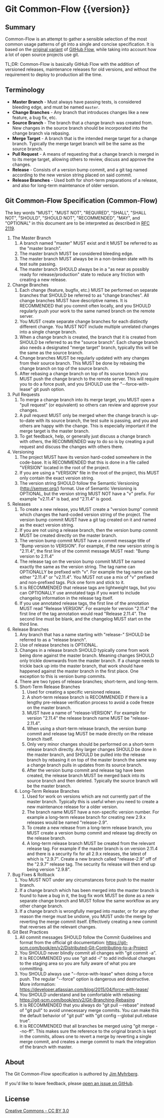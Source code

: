 Git Common-Flow {{version}}
==============================

Summary
-------

Common-Flow is an attempt to gather a sensible selection of the most common
usage patterns of git into a single and concise specification. It is based on
the [original variant](http://scottchacon.com/2011/08/31/github-flow.html)
of [GitHub Flow](https://guides.github.com/introduction/flow/), while taking
into account how a lot of open source projects use git.

TL;DR: Common-Flow is basically GitHub Flow with the addition of versioned
releases, maintenance releases for old versions, and without the requirement to
deploy to production all the time.

Terminology
-----------

- **Master Branch** - Must always have passing tests, is considered bleeding
  edge, and must be named `master`.
- **Change Branches** - Any branch that introduces changes like a new feature, a
  bug fix, etc.
- **Source Branch** - The branch that a change branch was created from. New
  changes in the source branch should be incorporated into the change branch via
  rebasing.
- **Merge Target** - A branch that is the intended merge target for a change
  branch. Typically the merge target branch will be the same as the source
  branch.
- **Pull Request** - A means of requesting that a change branch is merged in to
  its merge target, allowing others to review, discuss and approve the changes.
- **Release** - Consists of a version bump commit, and a git tag named according
  to the new version string placed on said commit.
- **Release Branches** - Used both for short-term preparations of a release, and
  also for long-term maintenance of older version.

Git Common-Flow Specification (Common-Flow)
-------------------------------------------

The key words "MUST", "MUST NOT", "REQUIRED", "SHALL", "SHALL NOT", "SHOULD",
"SHOULD NOT", "RECOMMENDED", "MAY", and "OPTIONAL" in this document are to be
interpreted as described in [RFC 2119](https://tools.ietf.org/html/rfc2119).

1. The Master Branch
    1. A branch named "master" MUST exist and it MUST be referred to as the
       "master branch".
    2. The master branch MUST be considered bleeding edge.
    3. The master branch MUST always be in a non-broken state with its test
       suite passing.
    4. The master branch SHOULD always be in a "as near as possibly ready for
       release/production" state to reduce any friction with creating a new
       release.
2. Change Branches
    1. Each change (feature, bugfix, etc.) MUST be performed on separate
       branches that SHOULD be referred to as "change branches". All change
       branches MUST have descriptive names. It is RECOMMENDED that you commit
       often locally, and you SHOULD regularly push your work to the same named
       branch on the remote server.
    2. You MUST create separate change branches for each distinctly different
       change. You MUST NOT include multiple unrelated changes into a single
       change branch.
    3. When a change branch is created, the branch that it is created from
       SHOULD be referred to as the "source branch". Each change branch also
       needs a designated "merge target" branch, typically this will be the same
       as the source branch.
    4. Change branches MUST be regularly updated with any changes from their
       source branch. This MUST be done by rebasing the change branch on top of
       the source branch.
    5. After rebasing a change branch on top of its source branch you MUST push
       the change branch to the remote server. This will require you to do a
       force push, and you SHOULD use the "--force-with-lease" git push option.
3. Pull Requests
    1. To merge a change branch into its merge target, you MUST open a "pull
       request" (or equivalent) so others can review and approve your changes.
    2. A pull request MUST only be merged when the change branch is up-to-date
       with its source branch, the test suite is passing, and you and others are
       happy with the change. This is especially important if the merge target
       is the master branch.
    3. To get feedback, help, or generally just discuss a change branch with
       others, the RECOMMENDED way to do so is by creating a pull request and
       discuss the changes with others there.
4. Versioning
    1. The project MUST have its version hard-coded somewhere in the
       code-base. It is RECOMMENDED that this is done in a file called "VERSION"
       located in the root of the project.
    2. If you are using a "VERSION" file in the root of the project, this MUST
       only contain the exact version string.
    3. The version string SHOULD follow the Semantic Versioning
       (<http://semver.org/>) format. Use of Semantic Versioning is OPTIONAL,
       but the version string MUST NOT have a "v" prefix. For example "v2.11.4"
       is bad, and "2.11.4" is good.
5. Releases
    1. To create a new release, you MUST create a "version bump" commit which
       changes the hard-coded version string of the project. The version bump
       commit MUST have a git tag created on it and named as the exact version
       string.
    2. If you are not using a release branch, then the version bump commit MUST
       be created directly on the master branch.
    3. The version bump commit MUST have a commit message title of "Bump version
       to VERSION". For example, if the new version string is "2.11.4", the
       first line of the commit message MUST read: "Bump version to 2.11.4"
    4. The release tag on the version bump commit MUST be named exactly the same
       as the version string. The tag name can OPTIONALLY be prefixed with
       "v". For example the tag name can be either "2.11.4" or "v2.11.4". You
       MUST not use a mix of "v" prefixed and non-prefixed tags. Pick one form
       and stick to it.
    5. It is RECOMMENDED that release tags are lightweight tags, but you can
       OPTIONALLY use annotated tags if you want to include changelog
       information in the release tag itself.
    6. If you use annotated release tags, the first line of the annotation MUST
       read "Release VERSION". For example for version "2.11.4" the first line
       of the tag annotation would read "Release 2.11.4". The second line must
       be blank, and the changelog MUST start on the third line.
6. Release Branches
    1. Any branch that has a name starting with "release-" SHOULD be referred to
       as a "release branch".
    2. Use of release branches is OPTIONAL.
    3. Changes in a release branch SHOULD typically come from work being
       done against the master branch. Meaning changes SHOULD only trickle
       downwards from the master branch. If a change needs to trickle back up
       into the master branch, that work should have happened against the master
       branch in the first place. One exception to this is version bump commits.
    4. There are two types of release branches; short-term, and long-term.
    5. Short-Term Release Branches
        1. Used for creating a specific versioned release.
        2. A short-term release branch is RECOMMENDED if there is a lengthy
           pre-release verification process to avoid a code freeze on the master
           branch.
        3. MUST have a name of "release-VERSION". For example for version
           "2.11.4" the release branch name MUST be "release-2.11.4".
        4. When using a short-term release branch, the version bump commit and
           release tag MUST be made directly on the release branch itself.
        5. Only very minor changes should be performed on a short-term release
           branch directly. Any larger changes SHOULD be done in the master
           branch, and SHOULD be pulled into the release branch by rebasing it
           on top of the master branch the same way a change branch pulls in
           updates from its source branch.
        6. After the version bump commit and release tag have been created, the
           release branch MUST be merged back into its source branch and then
           deleted. Typically the source branch will be the master branch.
    6. Long-Term Release Branches
        1. Used for work on versions which are not currently part of the master
           branch. Typically this is useful when you need to create a new
           maintenance release for a older version.
        2. The branch name MUST have a non-specific version number. For example
           a long-term release branch for creating new 2.9.x releases would be
           named "release-2.9".
        3. To create a new release from a long-term release branch, you MUST
           create a version bump commit and release tag directly on the release
           branch.
        4. A long-term release branch MUST be created from the relevant release
           tag. For example if the master branch is on version 2.11.4 and there
           is a security fix for all 2.9.x releases, the latest of which is
           "2.9.7". Create a new branch called "release-2.9" off of the "2.9.7"
           release tag. The security fix release will then end up being version
           "2.9.8".
7. Bug Fixes & Rollback
    1. You MUST NOT under any circumstances force push to the master branch.
    2. If a change branch which has been merged into the master branch is found
       to have a bug in it, the bug fix work MUST be done as a new separate
       change branch and MUST follow the same workflow as any other change
       branch.
    3. If a change branch is wrongfully merged into master, or for any other
       reason the merge must be undone, you MUST undo the merge by reverting the
       merge commit itself. Effectively creating a new commit that reverses all
       the relevant changes.
8. Git Best Practices
    1. All commit messages SHOULD follow the Commit Guidelines and format from
       the official git
       documentation:
       <https://git-scm.com/book/en/v2/Distributed-Git-Contributing-to-a-Project>
    2. You SHOULD never blindly commit all changes with "git commit -a". It is
       RECOMMENDED you use "git add -i" to add individual changes to the staging
       area so you are fully aware of what you are committing.
    3. You SHOULD always use "--force-with-lease" when doing a force push. The
       regular "--force" option is dangerous and destructive. More
       information:
       <https://developer.atlassian.com/blog/2015/04/force-with-lease/>
    4. You SHOULD understand and be comfortable with
       rebasing: <https://git-scm.com/book/en/v2/Git-Branching-Rebasing>
    5. It is RECOMMENDED that you always do "git pull --rebase" instead of "git
       pull" to avoid unnecessary merge commits. You can make this the default
       behavior of "git pull" with "git config --global pull.rebase true".
    6. It is RECOMMENDED that all branches be merged using "git merge --no-ff".
       This makes sure the reference to the original branch is kept in the
       commits, allows one to revert a merge by reverting a single merge commit,
       and creates a merge commit to mark the integration of the branch with
       master.

About
-----

The Git Common-Flow specification is authored
by [Jim Myhrberg](http://jimeh.me).

If you'd like to leave feedback,
please [open an issue on GitHub](https://github.com/jimeh/common-flow/issues).

License
-------

[Creative Commons - CC BY 3.0](http://creativecommons.org/licenses/by/3.0/)
